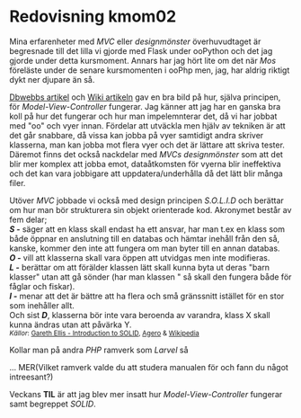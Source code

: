 ---
---
Redovisning kmom02
=========================

Mina erfarenheter med *MVC* eller *designmönster* överhuvudtaget är begresnade till det lilla vi gjorde med Flask under ooPython och det jag gjorde under detta kursmoment. Annars har jag hört lite om det när *Mos* föreläste under de senare kursmomenten i ooPhp men, jag, har aldrig riktigt dykt ner djupare än så.

[Dbwebbs artikel](https://dbwebb.se/kunskap/php-baserade-och-mvc-inspirerade-ramverk-vad-betyder-det) och [Wiki artikeln](https://en.wikipedia.org/wiki/Model%E2%80%93view%E2%80%93controller) gav en bra bild på hur,
själva principen, för *Model-View-Controller* fungerar. Jag känner att jag har en ganska bra koll på hur det fungerar och hur man impelemnterar det, då vi har jobbat med "oo" och vyer innan.
Fördelar att utväckla men hjälv av tekniken är att det går snabbare, då vissa kan jobba på vyer samtidigt andra skriver klasserna, man kan jobba mot flera vyer och det är lättare att skriva tester. Däremot finns det också nackdelar med *MVCs designmönster* som att det blir mer komplex att jobba emot, dataåtkomsten för vyerna blir ineffektiva och det kan vara jobbigare att uppdatera/underhålla då det lätt blir många filer. 

Utöver *MVC* jobbade vi också med design principen *S.O.L.I.D* och berättar om hur man bör strukturera sin objekt orienterade kod. Akronymet består av fem delar;<br>
***S -*** säger att en klass skall endast ha ett ansvar, har man t.ex en klass som både öppnar en anslutning till en databas och hämtar inehåll från den så, kanske, kommer den inte att fungera om man byter till en annan databas. <br>***O -*** vill att klasserna skall vara öppen att utvidgas men inte modifieras.<br>***L -*** berättar om att förälder klassen lätt skall kunna byta ut deras "barn klasser" utan att gå sönder (har man klassen " så skall den fungera både för fåglar och fiskar).<br>***I -*** menar att det är bättre att ha flera och små gränssnitt istället för en stor som inehåller allt.<br>Och sist ***D***, klasserna bör inte vara beroenda av varandra, klass X skall kunna ändras utan att påvärka Y.
<br><small>*Källor*: [Gareth Ellis - Introduction to SOLID](https://www.youtube.com/watch?v=86Tt2pW9pv4), [Agero](https://www.agero.se/blogg/inversion-of-control-hjalper-dig-att-uppfylla-solid-principerna) & [Wikipedia](https://en.wikipedia.org/wiki/SOLID)</small>


Kollar man på andra *PHP* ramverk som *Larvel* så 

...  MER(Vilket ramverk valde du att studera manualen för och fann du något intreesant?)

Veckans **TIL** är att jag blev mer insatt hur *Model-View-Controller* fungerar samt begreppet *SOLID*.
